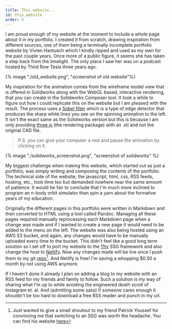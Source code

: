 ```yaml
---
title: This website...
id: this_website
order: 5
---
```


I am proud enough of my website at the moment to include a whole page about it in my portfolio. I created it from scratch, drawing inspiration from different sources, one of them being a terminally incomplete portfolio website by Vivien Hantusch which I kindly ripped and used as my own for the past couple years. Once more of a public figure, it seems she has taken a step back from the limelight. The only place I saw her was on a podcast hosted by Third Row Tesla three years ago.

{% image "./old_website.png", "screenshot of old website"%}
<!-- My previous landing page, which was a near hard copy of Vivien's. It stayed like this for three years! -->

My inspiration for the animation comes from the wireframe model view that is offered in Solidworks along with the WebGL based, interactive rendering, that you can create in the Solidworks Composer tool. It took a while to figure out how I could replicate this on the website but I am pleased with the result. The process uses a [Sobel filter](https://en.wikipedia.org/wiki/Sobel_operator) which is a type of edge detector that produces the sharp white lines you see on the spinning animation to the left. It isn't the exact same as the Solidworks version but this is because I am only providing [three.js](https://threejs.org/) (the rendering package) with an .stl and not the original CAD file. 

>P.S. you can give your computer a rest and pause the animation by clicking on it.

{% image "./solidworks_screenshot.png", "screenshot of solidworks" %}
<!-- A screenshot of the solidworks wireframe view for reference. -->

My biggest challenge when making this website, which started out as just a portfolio, was simply writing and composing the contents of the portfolio. The technical side of the website; the javascript, html, css, RSS feeds, hosting, etc., took time too but demanded nowhere near the same amount of patience. It would be fair to conclude that I'm much more inclined to program an n-body orbit simulator than spin a yarn about the formative years of my education.

Originally the different pages in this portfolio were written in Markdown and then converted to HTML using a tool called Pandoc. Managing all these pages required manually reprocessing each Markdown page when a change was made and if I wanted to create a new page it would need to be added to the menu on the left. The website was also being hosted using an AWS S3 bucket, and again, any changes would have to be manually uploaded every time to the bucket. This didn't feel like a good long term solution so I set off to port my website to the [11ty](https://www.11ty.dev) SSG framework and also change the host to [Netlify](https://www.netlify.com/). Now any changes made will be live once I push them to my git [repo](https://github.com/sl0thower/felixslothower.com)[^patrick]. And Netlify is free! I'm saving a whopping $0.50 a month by not using AWS anymore.  

[^patrick]:Just wanted to give a small shoutout to my friend Patrick Youssef for convincing me that switching to an SSG was worth the headache. You can find his website [here](https://www.patrickyoussef.com)

If I haven't done it already I plan on adding a blog to my website with an RSS feed for my friends and family to follow. Such a solution is my way of sharing what I'm up to while avoiding the engineered death scroll of Instagram et. al. And (admitting some sass) if someone cares enough it shouldn't be too hard to download a free RSS reader and punch in my url.
